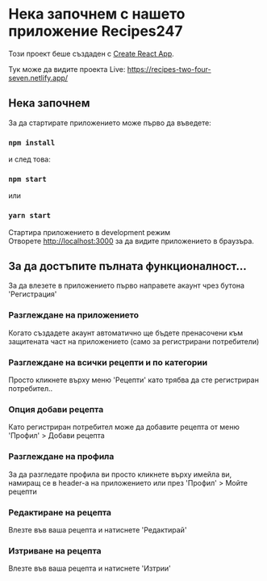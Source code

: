 # Нека започнем с нашето приложение Recipes247

Този проект беше създаден с  [Create React App](https://github.com/facebook/create-react-app).

Тук може да видите проекта Live: https://recipes-two-four-seven.netlify.app/

## Нека започнем

За да стартирате приложението може първо да въведете:

### `npm install`

и след това:

### `npm start`
или
### `yarn start`

Стартира приложението в development режим\
Отворете [http://localhost:3000](http://localhost:3000) за да видите приложението в браузъра.

## За да достъпите пълната функционалност...

За да влезете в приложението първо направете акаунт чрез бутона 'Регистрация'

### Разглеждане на приложението

Когато създадете акаунт автоматично ще бъдете пренасочени към защитената част на приложението (само за регистрирани потребители)

### Разглеждане на всички рецепти и по категории

Просто кликнете върху меню 'Рецепти' като трябва да сте регистриран потребител..

### Опция добави рецепта

Като регистриран потребител може да добавите рецепта от меню 'Профил' > Добави рецепта

### Разглеждане на профила
За да разгледате профила ви просто кликнете върху имейла ви, намиращ се в header-a на приложението или през 'Профил' > Мойте рецепти

### Редактиране на рецепта

Влезте във ваша рецепта и натиснете 'Редактирай'

### Изтриване на рецепта

Влезте във ваша рецепта и натиснете 'Изтрии'
